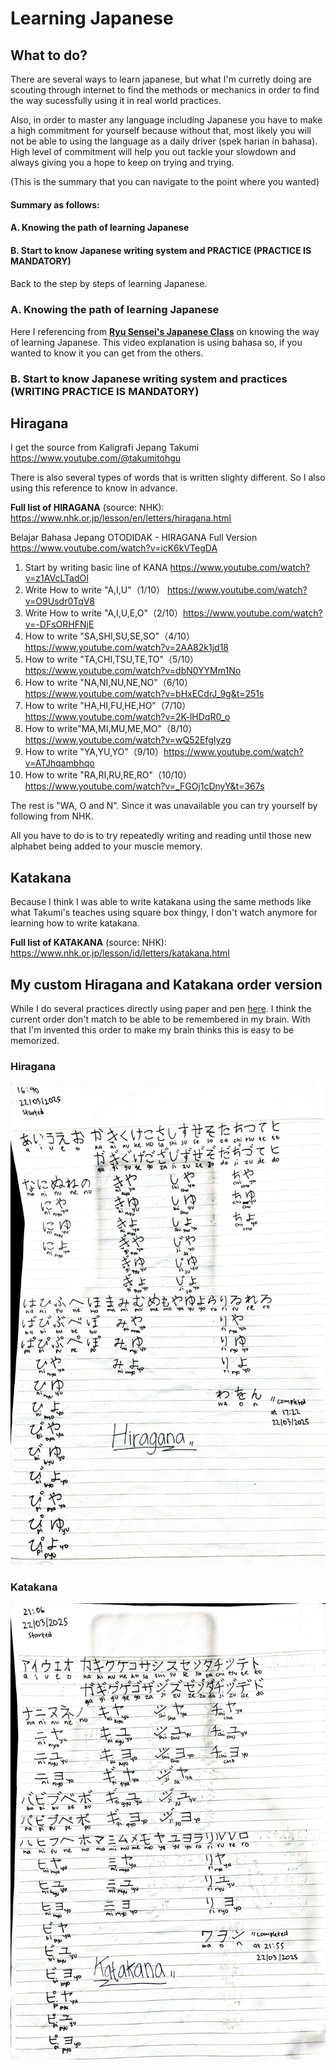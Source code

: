 # Learning Japanese
## What to do?

There are several ways to learn japanese, but what I'm curretly doing are scouting through internet to find the methods or mechanics in order to find the way sucessfully using it in real world practices.

Also, in order to master any language including Japanese you have to make a high commitment for yourself because without that, most likely you will not be able to using the language as a daily driver (spek harian in bahasa). High level of commitment will help you out tackle your slowdown and always giving you a hope to keep on trying and trying.

(This is the summary that you can navigate to the point where you wanted)

#### Summary as follows:
#### A. Knowing the path of learning Japanese
#### B. Start to know Japanese writing system and PRACTICE (PRACTICE IS MANDATORY)
####

Back to the step by steps of learning Japanese.

### A. Knowing the path of learning Japanese
Here I referencing from <a href="https://www.youtube.com/watch?v=Xt8rQ9niik4"><b>
Ryu Sensei's Japanese Class</a></b> on knowing the way of learning Japanese. This video explanation is using bahasa so, if you wanted to know it you can get from the others. 

### B. Start to know Japanese writing system and practices (WRITING PRACTICE IS MANDATORY)

## Hiragana

I get the source from Kaligrafi Jepang Takumi https://www.youtube.com/@takumitohgu

There is also several types of words that is written slighty different. So I also using this 
reference to know in advance.

**Full list of HIRAGANA** (source: NHK): https://www.nhk.or.jp/lesson/en/letters/hiragana.html

Belajar Bahasa Jepang OTODIDAK - HIRAGANA Full Version https://www.youtube.com/watch?v=icK6kVTegDA

1. Start by writing basic line of KANA https://www.youtube.com/watch?v=z1AVcLTadOI
2. Write How to write "A,I,U"（1/10） https://www.youtube.com/watch?v=O9Usdr0TqV8
3. Write How to write "A,I,U,E,O"（2/10）https://www.youtube.com/watch?v=-DFsORHFNjE
4. How to write "SA,SHI,SU,SE,SO"（4/10） https://www.youtube.com/watch?v=2AA82k1jd18
5. How to write "TA,CHI,TSU,TE,TO"（5/10）https://www.youtube.com/watch?v=dbN0YYMm1No
6. How to write "NA,NI,NU,NE,NO"（6/10）https://www.youtube.com/watch?v=bHxECdrJ_9g&t=251s
7. How to write "HA,HI,FU,HE,HO"（7/10）https://www.youtube.com/watch?v=2K-lHDqR0_o
8. How to write"MA,MI,MU,ME,MO"（8/10）https://www.youtube.com/watch?v=wQ52EfgIyzg
9. How to write "YA,YU,YO"（9/10）https://www.youtube.com/watch?v=ATJhqambhqo
10. How to write "RA,RI,RU,RE,RO"（10/10）https://www.youtube.com/watch?v=_FGOj1cDnyY&t=367s

The rest is "WA, O and N". Since it was unavailable you can try yourself by following from NHK.

All you have to do is to try repeatedly writing and reading until those new alphabet being added to your muscle memory.

## Katakana

Because I think I was able to write katakana using the same methods like what Takumi's teaches using square box thingy, I don't watch anymore for learning how to write katakana.

**Full list of KATAKANA** (source: NHK): https://www.nhk.or.jp/lesson/id/letters/katakana.html

## My custom Hiragana and Katakana order version

While I do several practices directly using paper and pen <a href="/Japanese/histories/writing/">here</a>. I think the current order don't match to be able to be remembered in my brain. With that I'm invented this order to make my brain thinks this is easy to be memorized.

### Hiragana

<p align="center"><img src="/Japanese/histories/writing/katakana/Japanese learning logs_10.jpg"></p>

### Katakana

<img src="/Japanese/histories/writing/katakana/Japanese learning logs_11.jpg" align="center">